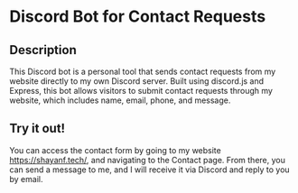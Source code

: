 # Discord Bot for Contact Requests

## Description

This Discord bot is a personal tool that sends contact requests from my website directly to my own Discord server. Built using discord.js and Express, this bot allows visitors to submit contact requests through my website, which includes name, email, phone, and message.

## Try it out!

You can access the contact form by going to my website https://shayanf.tech/, and navigating to the Contact page. From there, you can send a message to me, and I will receive it via Discord and reply to you by email.
